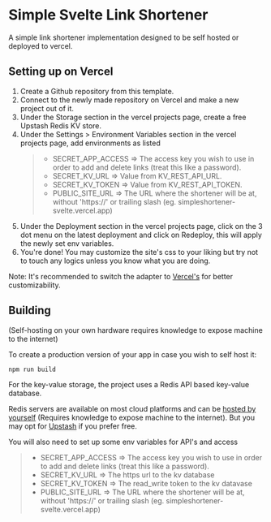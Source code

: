 # Simple Svelte Link Shortener

A simple link shortener implementation designed to be self hosted or deployed to vercel.

## Setting up on Vercel

1. Create a Github repository from this template.
2. Connect to the newly made repository on Vercel and make a new project out of it.
3. Under the Storage section in the vercel projects page, create a free Upstash Redis KV store.
4. Under the Settings > Environment Variables section in the vercel projects page, add environments as listed
   > - SECRET_APP_ACCESS => The access key you wish to use in order to add and delete links (treat this like a password).
   > - SECRET_KV_URL => Value from KV_REST_API_URL.
   > - SECRET_KV_TOKEN => Value from KV_REST_API_TOKEN.
   > - PUBLIC_SITE_URL => The URL where the shortener will be at, without 'https://' or trailing slash (eg. simpleshortener-svelte.vercel.app)
5. Under the Deployment section in the vercel projects page, click on the 3 dot menu on the latest deployment and click on Redeploy, this will apply the newly set env variables.
6. You're done! You may customize the site's css to your liking but try not to touch any logics unless you know what you are doing.

Note: It's recommended to switch the adapter to [Vercel's](https://svelte.dev/docs/kit/adapter-vercel) for better customizability.

## Building

(Self-hosting on your own hardware requires knowledge to expose machine to the internet)

To create a production version of your app in case you wish to self host it:

```bash
npm run build
```

For the key-value storage, the project uses a Redis API based key-value database.

Redis servers are available on most cloud platforms and can be [hosted by yourself](https://redis.io/docs/latest/operate/oss_and_stack/install/install-redis/) (Requires knowledge to expose machine to the internet). But you may opt for [Upstash](https://upstash.com/) if you prefer free.

You will also need to set up some env variables for API's and access
   > - SECRET_APP_ACCESS => The access key you wish to use in order to add and delete links (treat this like a password).
   > - SECRET_KV_URL => The https url to the kv database
   > - SECRET_KV_TOKEN => The read_write token to the kv datavase
   > - PUBLIC_SITE_URL => The URL where the shortener will be at, without 'https://' or trailing slash (eg. simpleshortener-svelte.vercel.app)